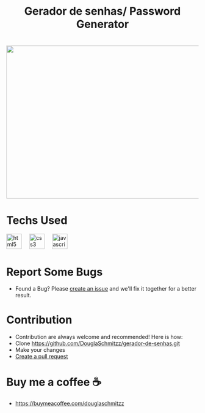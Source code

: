 <h1 align="center">Gerador de senhas/ Password Generator<h1/>

<div align="center">
  <img height="400" width= "600" src="https://github.com/user-attachments/assets/0a64eb80-cf8f-4361-96c5-35f8de36c7bc"/>
</div> 

# Techs Used
<div align="left">
  <img src="https://cdn.jsdelivr.net/gh/devicons/devicon/icons/html5/html5-original.svg" height="40" alt="html5 logo"  />
  <img width="12" />
  <img src="https://cdn.jsdelivr.net/gh/devicons/devicon/icons/css3/css3-original.svg" height="40" alt="css3 logo"  />
  <img width="12" />
  <img src="https://cdn.jsdelivr.net/gh/devicons/devicon/icons/javascript/javascript-original.svg" height="40" alt="javascript logo"  />
</div>



# Report Some Bugs
- Found a Bug? Please  <a href= "https://github.com/DouglaSchmitzz/gerador-de-senhas/issues"> create an issue</a> and we'll fix it together for a better result.


# Contribution 


- Contribution are always welcome and recommended! Here is how:
- Clone https://github.com/DouglaSchmitzz/gerador-de-senhas.git
- Make your changes
- <a href= "https://github.com/DouglaSchmitzz/gerador-de-senhas/pulls">Create a pull request<a/>

# Buy me a coffee ☕
- https://buymeacoffee.com/douglaschmitzz 
